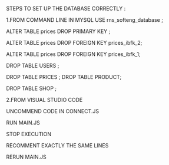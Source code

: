  
 
 
 STEPS TO SET UP THE DATABASE CORRECTLY :
 
 1.FROM COMMAND LINE IN MYSQL
USE rns_softeng_database ; 

ALTER TABLE prices DROP PRIMARY KEY ;

ALTER TABLE prices DROP FOREIGN KEY prices_ibfk_2;

ALTER TABLE prices DROP FOREIGN KEY prices_ibfk_1;

DROP TABLE USERS ; 

DROP TABLE PRICES ; 
DROP TABLE PRODUCT; 

DROP TABLE SHOP ; 


2.FROM VISUAL STUDIO CODE 

UNCOMMEND CODE IN CONNECT.JS

RUN MAIN.JS

STOP EXECUTION

RECOMMENT EXACTLY THE SAME LINES 

RERUN MAIN.JS
